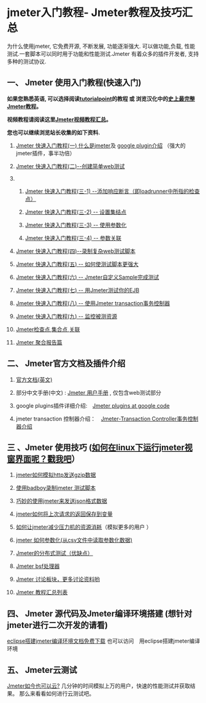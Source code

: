 # jmeter入门教程- Jmeter教程及技巧汇总

为什么使用jmeter, 它免费开源, 不断发展, 功能逐渐强大. 可以做功能,负载, 性能测试.一套脚本可以同时用于功能和性能测试.Jmeter 有着众多的插件开发者, 支持多种的测试协议.

一、 Jmeter 使用入门教程(快速入门)
--

**如果您熟悉英语, 可以选择阅读[tutorialpoint](http://www.tutorialspoint.com/jmeter/index.htm)的教程 或 浏览汉化中的[史上最完整Jmeter教程](http://www.hissummer.com/loadtesting-jmeter/243-jmetertutorialpoint-jmeter.html)。**

**视频教程请阅读这里[Jmeter视频教程汇总](http://www.hissummer.com/jmeter-video-tutorial.html)。**

**您也可以继续浏览站长收集的如下资料.**

1. [Jmeter 快速入门教程(一)  什么是jmeter](http://www.hissummer.com/tutorials/145-jmeter-.html)及 [google plugin介绍](http://www.hissummer.com/loadtesting-jmeter/73-google-jmeter-.html) （强大的jmeter插件，事半功倍）

2. [Jmeter 快速入门教程(二)--创建简单web测试](http://www.hissummer.com/tutorials/146-jmeter-.html)

3.
    1. [Jmeter 快速入门教程(三-1) --添加响应断言（即loadrunner中所指的检查点）](http://www.hissummer.com/tutorials/149-jmeter-.html)

    2. [Jmeter 快速入门教程(三-2) -- 设置集结点](http://www.hissummer.com/loadtesting-jmeter/272-jmeter.html)

    3. [Jmeter 快速入门教程(三-3) -- 使用参数化](http://www.hissummer.com/loadtesting-jmeter/274-jmeter.html)

    4. [Jmeter 快速入门教程(三-4) -- 参数关联](http://www.hissummer.com/loadtesting-jmeter/276-jmeter-.html)

4.  [Jmeter 快速入门教程(四)--录制复杂web测试脚本](http://www.hissummer.com/tutorials/154-jmeter-web.)

5. [Jmeter 快速入门教程(五) -- 如何使测试脚本更强大](http://www.hissummer.com/tutorials/156-jmeter-.html)

6.  [Jmeter 快速入门教程(六) -- Jmeter自定义Sample完成测试](http://www.hissummer.com/loadtesting-jmeter/241-jmetersample.html)

7. [Jmeter 快速入门教程(七) -- 用Jmeter测试你的EJB](http://www.hissummer.com/tutorials/160-jmeter--jmeterejb.html)

8. [Jmeter 快速入门教程(八) -- 使用Jmeter transaction事务控制器](http://www.hissummer.com/loadtesting-jmeter/250-jmeter-transaction.html)

9.  [Jmeter 快速入门教程(九) -- 监控被测资源](http://www.hissummer.com/loadtesting-jmeter/251-jmeter-.html)

10. [Jmeter检查点,集合点,关联](http://www.hissummer.com/loadtesting-jmeter/259--jmeter-.html)

11. [Jmeter 聚合报告篇](http://www.hissummer.com/loadtesting-jmeter/262-jmeter.html)

二、 Jmeter官方文档及插件介绍
------------------

1. [官方文档(英文)](http://jmeter.apache.org/usermanual/get-started.html)

2.  部分中文手册(中文) : [Jmeter 用户手册](http://www.hissummer.com/tutorials/68-jmeter-.html) , 仅包含web测试部分

3. google plugins插件详细介绍:　[Jmeter plugins at google code](http://www.hissummer.com/load-test-tools/65-jmeter-plugins-at-google-code.html)

4. jmeter transaction 控制器介绍：　[Jmeter-Transaction Controller事务控制器介绍](http://www.hissummer.com/tutorials/157-jmeter-transaction-controller.html)

三 、Jmeter 使用技巧 ([如何在linux下运行jmeter视窗界面呢？戳我吧](http://www.hissummer.com/loadtesting-jmeter/281-linuxjmeter.html)）
---------------------------------------------------------------------------------------------------------------

1. [jmeter如何模拟http发送gzip数据](http://www.hissummer.com/loadtesting-jmeter/182-jmeterhttpgzip.html)

2. [使用badboy录制jmeter 测试脚本](http://www.hissummer.com/loadtesting-jmeter/158-badboyjmeter.html)

3. [巧妙的使用jmeter来发送json格式数据](http://www.hissummer.com/loadtesting-jmeter/129-jmeterjson.html)

4.  [jmeter如何将上次请求的返回保存到变量](http://www.hissummer.com/loadtesting-jmeter/247-jmeter.html)

5.  [如何让jmeter减少压力机的资源消耗](http://www.hissummer.com/loadtesting-jmeter/152-jmeter.html)（模拟更多的用户 ）

6. [jmeter 如何参数化(从csv文件中读取参数化数据)](http://www.hissummer.com/loadtesting-jmeter/240-jmetercsv.html)

7.  [Jmeter的分布式测试（优缺点）](http://www.hissummer.com/loadtesting-jmeter/242-jmeter.html)

8.  [Jmeter bsf处理器](http://www.hissummer.com/loadtesting-jmeter/252-jmeter-bsf.html)

9. [Jmeter 讨论板块，更多讨论资料哟](http://www.hissummer.com/forum/Jmeter%E6%80%A7%E8%83%BD%E6%B5%8B%E8%AF%95%E4%B8%93%E5%8C%BA.html)

10. [Jmeter 教程汇总列表](http://www.hissummer.com/loadtesting-jmeter.html)

四、 Jmeter 源代码及Jmeter编译环境搭建 (想针对jmeter进行二次开发的请看)
-----------------------------------------------

[eclipse搭建jmeter编译环境文档免费下载](http://www.hissummer.com/downloads/167-eclipsejmeter.html) 也可以访问　用eclipse搭建jmeter编译环境

五、 Jmeter云测试
------------

[Jmeter如今也可以云?](http://www.hissummer.com/load-test-tools/174-jmeter.html) 几分钟的时间模拟上万的用户，快速的性能测试并获取结果。 那么来看看如何进行云测试吧。



